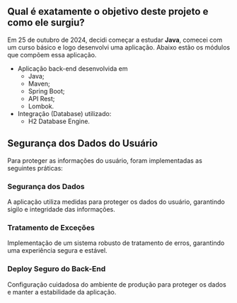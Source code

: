 ## Qual é exatamente o objetivo deste projeto e como ele surgiu?
Em 25 de outubro de 2024, decidi começar a estudar **Java**, comecei com um curso básico e logo desenvolvi uma aplicação. Abaixo estão os módulos que compõem essa aplicação.
- Aplicação back-end desenvolvida em
  - Java; 
  - Maven; 
  - Spring Boot; 
  - API Rest; 
  - Lombok.
- Integração (Database) utilizado:
  - H2 Database Engine.
## Segurança dos Dados do Usuário
Para proteger as informações do usuário, foram implementadas as seguintes práticas:
### Segurança dos Dados
A aplicação utiliza medidas para proteger os dados do usuário, garantindo sigilo e integridade das informações.
### Tratamento de Exceções
Implementação de um sistema robusto de tratamento de erros, garantindo uma experiência segura e estável.
### Deploy Seguro do Back-End
Configuração cuidadosa do ambiente de produção para proteger os dados e manter a estabilidade da aplicação.
